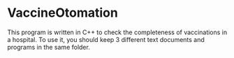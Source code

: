 # VaccineOtomation
This program is written in C++ to check the completeness of vaccinations in a hospital. To use it, you should keep 3 different text documents and programs in the same folder. 
